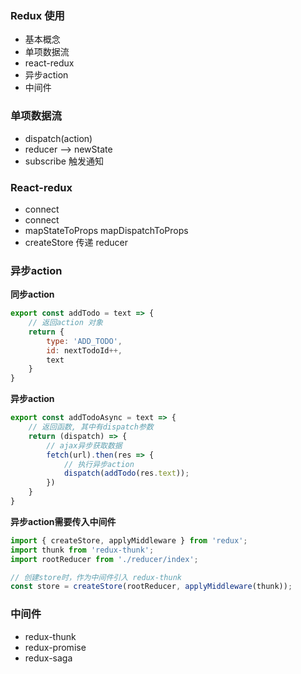 ### Redux 使用

* 基本概念
* 单项数据流
* react-redux
* 异步action
* 中间件

### 单项数据流

* dispatch(action)
* reducer  ——> newState
* subscribe 触发通知

### React-redux

* <Provider> connect
* connect
* mapStateToProps  mapDispatchToProps
* createStore 传递 reducer

### 异步action

**同步action**

```jsx
export const addTodo = text => {
    // 返回action 对象
    return {
        type: 'ADD_TODO',
        id: nextTodoId++,
        text
    }
}
```

**异步action**

```jsx
export const addTodoAsync = text => {
    // 返回函数, 其中有dispatch参数
    return (dispatch) => {
        // ajax异步获取数据
        fetch(url).then(res => {
            // 执行异步action
            dispatch(addTodo(res.text));
        })
    }
}
```

**异步action需要传入中间件**

```jsx
import { createStore, applyMiddleware } from 'redux';
import thunk from 'redux-thunk';
import rootReducer from './reducer/index';

// 创建store时，作为中间件引入 redux-thunk
const store = createStore(rootReducer, applyMiddleware(thunk));
```

### 中间件

* redux-thunk
* redux-promise
* redux-saga







